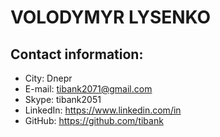 # VOLODYMYR LYSENKO

## Contact information:

- City: Dnepr
- E-mail: tibank2071@gmail.com
- Skype: tibank2051
- LinkedIn: https://www.linkedin.com/in
- GitHub: https://github.com/tibank
